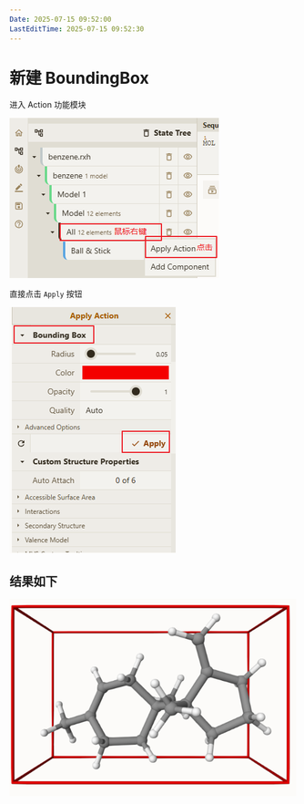 ```yaml
---
Date: 2025-07-15 09:52:00
LastEditTime: 2025-07-15 09:52:30
---
```

# 新建 BoundingBox

进入 Action 功能模块

![actions](./assets/actions.png) 

直接点击 `Apply` 按钮

![action_boundingBox](./assets/action_boundingBox.png)

## 结果如下

![boundingBox_res](./assets/boundingBox_res.png)